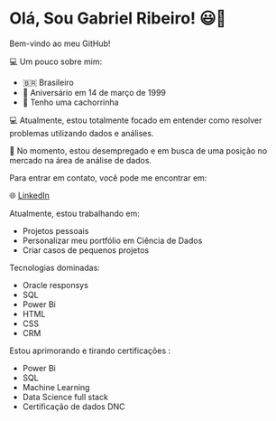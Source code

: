 # Olá, Sou Gabriel Ribeiro! 😃👊

Bem-vindo ao meu GitHub!

💻 Um pouco sobre mim:

  - 🇧🇷 Brasileiro
  - 👶 Aniversário em 14 de março de 1999
  - 🐶 Tenho uma cachorrinha

💻 Atualmente, estou totalmente focado em entender como resolver problemas utilizando dados e análises.

💼 No momento, estou desempregado e em busca de uma posição no mercado na área de análise de dados.

Para entrar em contato, você pode me encontrar em:

🌐 [LinkedIn](https://www.linkedin.com/in/gabriel-gomes-89933a210/)

Atualmente, estou trabalhando em:

  - Projetos pessoais
  - Personalizar meu portfólio em Ciência de Dados
  - Criar casos de pequenos projetos

Tecnologias dominadas:

  - Oracle responsys
  - SQL
  - Power Bi
  - HTML
  - CSS
  - CRM

Estou aprimorando e tirando certificações :

  - Power Bi
  - SQL
  - Machine Learning
  - Data Science full stack
  - Certificação de dados DNC
